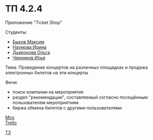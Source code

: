 # ТП 4.2.4
Приложение "Ticket Shop"

Студенты:
* [Быков Максим]( https://github.com/SummerFreezingMe " Быков Максим ")
* [Наумова Ирина]( https://github.com/NaumovichID " Наумова Ирина ")
* [Дьяконова Ольга]( https://github.com/lleoppolldo " Дьяконова Ольга ")
* [Черников Илья]( https://github.com/4ERILYA " Черников Илья ")

Тема: Проведение концертов на различных площадках и продажа электронных билетов на эти концерты

Фичи:  
* поиск компании на мероприятие
* раздел "рекомендации", составляемый согласно посещённым пользователем мероприятиям
* биржа обмена билетов с другими пользователями
 
[Miro]( https://miro.com/app/board/uXjVPi8gZWo=/)                
[Trello]( https://trello.com/b/195Q1ozD/cityconcert)

[ТЗ]( https://docs.google.com/document/d/13faYjmaYqgi6ies_QSFkYU9CA-e7MBHZFCWJrJR-22Q/edit?usp=sharing)
